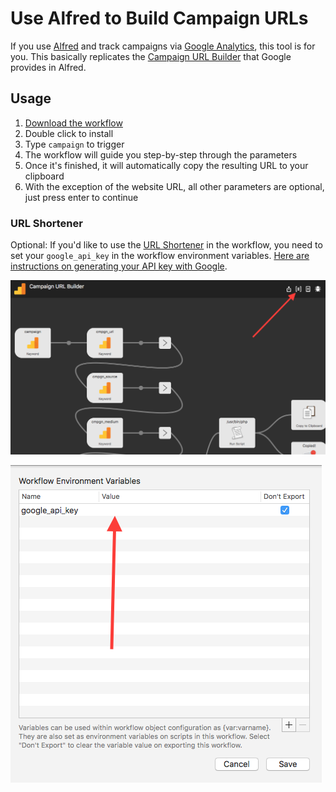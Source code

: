 # Use Alfred to Build Campaign URLs
If you use [Alfred](https://www.alfredapp.com/) and track campaigns via [Google Analytics](https://analytics.google.com/), this tool is for you. This basically replicates the [Campaign URL Builder](https://ga-dev-tools.appspot.com/campaign-url-builder/) that Google provides in Alfred.

## Usage
1. [Download the workflow](https://github.com/sammichshop/alfred-campaign-url-builder/raw/master/Campaign%20URL%20Builder.alfredworkflow)
2. Double click to install
3. Type `campaign` to trigger
4. The workflow will guide you step-by-step through the parameters
5. Once it's finished, it will automatically copy the resulting URL to your clipboard
6. With the exception of the website URL, all other parameters are optional, just press enter to continue

### URL Shortener

Optional: If you'd like to use the [URL Shortener](https://developers.google.com/url-shortener/) in the workflow, you need to set your `google_api_key` in the workflow environment variables. [Here are instructions on generating your API key with Google](https://developers.google.com/url-shortener/v1/getting_started#APIKey).

![Variables Button](variable-button.png)

![Variables Screen](variable-screen.png)



